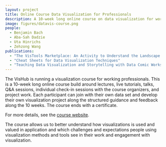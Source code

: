 ```yaml
---
layout: project
title: Online Course Data Visualization for Professionals
description: A 10-week long online course on data visualization for working professionals. The course is build around lectures, live tutorials, talks, Q&A sessions, individual check-in sessions with the course organizers, and project work. Each participant can join with their own data set and develop their own visualization project along the structured guidance and feedback along the 10 weeks.
image: figures/datavis-course.png
people:
  - Benjamin Bach
  - Aba-Sah Dadzie
  - Uta Hinrichs
  - Zehzong Wang
publications:
  - "The VisTools Marketplace: An Activity to Understand the Landscape of Visualisation Tools"
  - "Cheat Sheets for Data Visualization Techniques"
  - "Teaching Data Visualization and Storytelling with Data Comic Workshops"
---
```


The VisHub is running a visualization course for working professionals. This is a 10-week long online course build around lectures, live tutorials, talks, Q&A sessions, individual check-in sessions with the course organizers, and project work. Each participant can join with their own data set and develop their own visualization project along the structured guidance and feedback along the 10 weeks. The course ends with a certificate.

For more details, see the [course website](https://datavis-online.github.io/).

The course allows us to better understand how visualizations is used and valued in application and which challenges and expectations people using visualization methods and tools see in their work and engagement with visualization.
